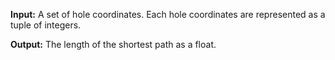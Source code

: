 **Input:** A set of hole coordinates. Each hole coordinates are represented as a tuple of integers. 

**Output:** The length of the shortest path as a float.
